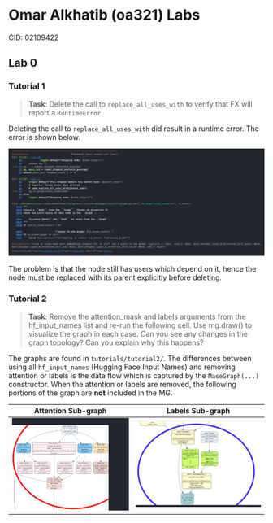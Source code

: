 # Omar Alkhatib (oa321) Labs

CID: 02109422

## Lab 0

### Tutorial 1

> **Task**:
> Delete the call to `replace_all_uses_with` to verify that FX will report a `RuntimeError`.

Deleting the call to `replace_all_uses_with` did result in a runtime error. The error is shown below.

![alt text](./tutorial1/imgs/runtime_error.png)

The problem is that the node still has users which depend on it, hence the node must be replaced with its parent explicitly before deleting.

### Tutorial 2

> **Task**: Remove the attention_mask and labels arguments from the hf_input_names list and re-run the following cell. Use mg.draw() to visualize the graph in each case. Can you see any changes in the graph topology? Can you explain why this happens?

The graphs are found in `tutorials/tutorial2/`. The differences between using all `hf_input_names` (Hugging Face Input Names) and removing attention or labels is the data flow which is captured by the `MaseGraph(...)` constructor. When the attention or labels are removed, the following portions of the graph are **not** included in the MG.

Attention Sub-graph        |  Labels Sub-graph
:-------------------------:|:-------------------------:
![alt text](./tutorial2/imgs/attention_data_flow.png)  |  ![alt text](./tutorial2/imgs/labels_data_flow.png)
